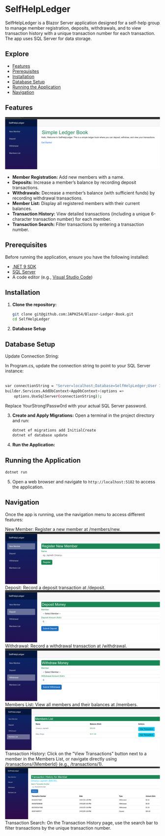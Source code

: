 # SelfHelpLedger

SelfHelpLedger is a Blazor Server application designed for a self-help group to manage member registration, deposits, withdrawals, and to view transaction history with a unique transaction number for each transaction. The app uses SQL Server for data storage.

## Explore

- [Features](#features)
- [Prerequisites](#prerequisites)
- [Installation](#installation)
- [Database Setup](#database-setup)
- [Running the Application](#running-the-application)
- [Navigation](#navigation)

## Features
![alt text](image.png)
- **Member Registration:** Add new members with a name.
- **Deposits:** Increase a member’s balance by recording deposit transactions.
- **Withdrawals:** Decrease a member’s balance (with sufficient funds) by recording withdrawal transactions.
- **Member List:** Display all registered members with their current balances.
- **Transaction History:** View detailed transactions (including a unique 6-character transaction number) for each member.
- **Transaction Search:** Filter transactions by entering a transaction number.

## Prerequisites

Before running the application, ensure you have the following installed:

- [.NET 9 SDK](https://dotnet.microsoft.com/download/dotnet/9.0)
- [SQL Server](https://www.microsoft.com/en-us/sql-server/sql-server-downloads)
- A code editor (e.g., [Visual Studio Code](https://code.visualstudio.com/))

## Installation

1. **Clone the repository:**

   ```bash
   git clone git@github.com:JAPH254/Blazor-Ledger-Book.git
   cd SelfHelpLedger

2. **Database Setup**
## Database Setup
Update Connection String:

In Program.cs, update the connection string to point to your SQL Server instance:
```bash

var connectionString = "Server=localhost;Database=SelfHelpLedger;User Id=sa;Password=YourStrong!Passw0rd;TrustServerCertificate=True;";
builder.Services.AddDbContext<AppDbContext>(options =>
    options.UseSqlServer(connectionString));
```
Replace YourStrong!Passw0rd with your actual SQL Server password.

3. **Create and Apply Migrations:**
Open a terminal in the project directory and run:

   ```bash
   dotnet ef migrations add InitialCreate
   dotnet ef database update

   ```

4. **Run the Application:**
## Running the Application
   ```bash
   dotnet run  
   ```

5. Open a web browser and navigate to `http://localhost:5182` to access the application.

## Navigation
Once the app is running, use the navigation menu to access different features:

New Member:
Register a new member at /members/new.
![alt text](image-1.png)
Deposit:
Record a deposit transaction at /deposit.
![alt text](image-2.png)
Withdrawal:
Record a withdrawal transaction at /withdrawal.
![alt text](image-3.png)
Members List:
View all members and their balances at /members.
![alt text](image-4.png)
Transaction History:
Click on the "View Transactions" button next to a member in the Members List, or navigate directly using /transactions/{MemberId} (e.g., /transactions/1).
![alt text](image-5.png)
Transaction Search:
On the Transaction History page, use the search bar to filter transactions by the unique transaction number.